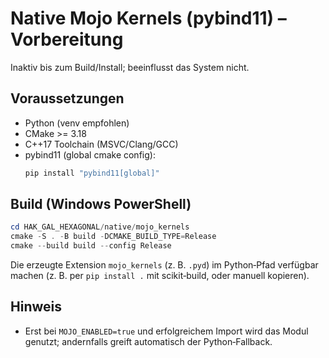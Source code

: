 # Native Mojo Kernels (pybind11) – Vorbereitung

Inaktiv bis zum Build/Install; beeinflusst das System nicht.

## Voraussetzungen
- Python (venv empfohlen)
- CMake >= 3.18
- C++17 Toolchain (MSVC/Clang/GCC)
- pybind11 (global cmake config):
  ```bash
  pip install "pybind11[global]"
  ```

## Build (Windows PowerShell)
```powershell
cd HAK_GAL_HEXAGONAL/native/mojo_kernels
cmake -S . -B build -DCMAKE_BUILD_TYPE=Release
cmake --build build --config Release
```
Die erzeugte Extension `mojo_kernels` (z. B. `.pyd`) im Python‑Pfad verfügbar machen (z. B. per `pip install .` mit scikit‑build, oder manuell kopieren).

## Hinweis
- Erst bei `MOJO_ENABLED=true` und erfolgreichem Import wird das Modul genutzt; andernfalls greift automatisch der Python‑Fallback.
